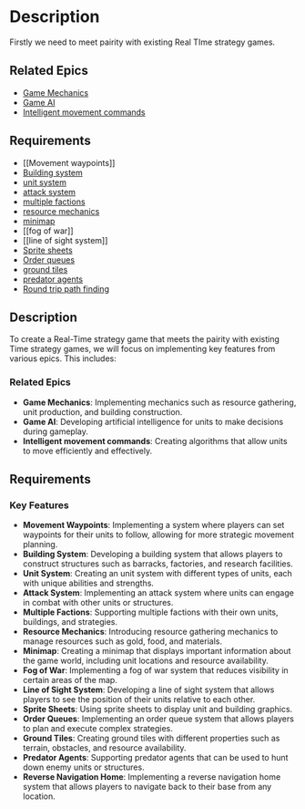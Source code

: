# Description

Firstly we need to meet pairity with existing Real TIme strategy games. 
## Related Epics
- [Game Mechanics](Game%20Mechanics.md)
- [Game AI](Game%20AI.md)
- [Intelligent movement commands](Intelligent%20movement%20commands.md)
## Requirements

- [[Movement waypoints]]
- [Building system](Building%20system.md)
- [unit system](unit%20system.md)
- [attack system](attack%20system.md)
- [multiple factions](multiple%20factions.md)
- [resource mechanics](resource%20mechanics.md)
- [minimap](minimap.md)
- [[fog of war]]
- [[line of sight system]]
- [Sprite sheets](Sprite%20sheets.md)
- [Order queues](Order%20queues.md)
- [ground tiles](ground%20tiles.md)
- [predator agents](predator%20agents.md)
- [Round trip path finding](Round%20trip%20path%20finding.md)



## Description

To create a Real-Time strategy game that meets the pairity with existing Time strategy games, we will focus on implementing key features from various epics. This includes:

### Related Epics

*   **Game Mechanics**: Implementing mechanics such as resource gathering, unit production, and building construction.
*   **Game AI**: Developing artificial intelligence for units to make decisions during gameplay.
*   **Intelligent movement commands**: Creating algorithms that allow units to move efficiently and effectively.

## Requirements

### Key Features

*   **Movement Waypoints**: Implementing a system where players can set waypoints for their units to follow, allowing for more strategic movement planning.
*   **Building System**: Developing a building system that allows players to construct structures such as barracks, factories, and research facilities.
*   **Unit System**: Creating an unit system with different types of units, each with unique abilities and strengths.
*   **Attack System**: Implementing an attack system where units can engage in combat with other units or structures.
*   **Multiple Factions**: Supporting multiple factions with their own units, buildings, and strategies.
*   **Resource Mechanics**: Introducing resource gathering mechanics to manage resources such as gold, food, and materials.
*   **Minimap**: Creating a minimap that displays important information about the game world, including unit locations and resource availability.
*   **Fog of War**: Implementing a fog of war system that reduces visibility in certain areas of the map.
*   **Line of Sight System**: Developing a line of sight system that allows players to see the position of their units relative to each other.
*   **Sprite Sheets**: Using sprite sheets to display unit and building graphics.
*   **Order Queues**: Implementing an order queue system that allows players to plan and execute complex strategies.
*   **Ground Tiles**: Creating ground tiles with different properties such as terrain, obstacles, and resource availability.
*   **Predator Agents**: Supporting predator agents that can be used to hunt down enemy units or structures.
*   **Reverse Navigation Home**: Implementing a reverse navigation home system that allows players to navigate back to their base from any location.
